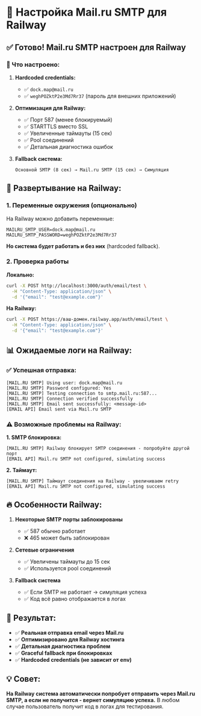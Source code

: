 # 🚂 Настройка Mail.ru SMTP для Railway

## ✅ Готово! Mail.ru SMTP настроен для Railway

### 🔧 Что настроено:

1. **Hardcoded credentials:**
   - ✅ `dock.map@mail.ru`
   - ✅ `weghPOZktP2e3Md7Rr37` (пароль для внешних приложений)

2. **Оптимизация для Railway:**
   - ✅ Порт 587 (менее блокируемый)
   - ✅ STARTTLS вместо SSL
   - ✅ Увеличенные таймауты (15 сек)
   - ✅ Pool соединений
   - ✅ Детальная диагностика ошибок

3. **Fallback система:**
   ```
   Основной SMTP (8 сек) → Mail.ru SMTP (15 сек) → Симуляция
   ```

## 🚀 Развертывание на Railway:

### 1. Переменные окружения (опционально)

На Railway можно добавить переменные:

```env
MAILRU_SMTP_USER=dock.map@mail.ru
MAILRU_SMTP_PASSWORD=weghPOZktP2e3Md7Rr37
```

**Но система будет работать и без них** (hardcoded fallback).

### 2. Проверка работы

**Локально:**

```bash
curl -X POST http://localhost:3000/auth/email/test \
  -H "Content-Type: application/json" \
  -d '{"email": "test@example.com"}'
```

**На Railway:**

```bash
curl -X POST https://ваш-домен.railway.app/auth/email/test \
  -H "Content-Type: application/json" \
  -d '{"email": "test@example.com"}'
```

## 📊 Ожидаемые логи на Railway:

### ✅ Успешная отправка:

```
[MAIL.RU SMTP] Using user: dock.map@mail.ru
[MAIL.RU SMTP] Password configured: Yes
[MAIL.RU SMTP] Testing connection to smtp.mail.ru:587...
[MAIL.RU SMTP] Connection verified successfully
[MAIL.RU SMTP] Email sent successfully: <message-id>
[EMAIL API] Email sent via Mail.ru SMTP
```

### ⚠️ Возможные проблемы на Railway:

**1. SMTP блокировка:**

```
[MAIL.RU SMTP] Railway блокирует SMTP соединения - попробуйте другой порт
[EMAIL API] Mail.ru SMTP not configured, simulating success
```

**2. Таймаут:**

```
[MAIL.RU SMTP] Таймаут соединения на Railway - увеличиваем retry
[EMAIL API] Mail.ru SMTP not configured, simulating success
```

## 🔥 Особенности Railway:

1. **Некоторые SMTP порты заблокированы**
   - ✅ 587 обычно работает
   - ❌ 465 может быть заблокирован

2. **Сетевые ограничения**
   - ✅ Увеличены таймауты до 15 сек
   - ✅ Используется pool соединений

3. **Fallback система**
   - ✅ Если SMTP не работает → симуляция успеха
   - ✅ Код всё равно отображается в логах

## 🎯 Результат:

- ✅ **Реальная отправка email через Mail.ru**
- ✅ **Оптимизировано для Railway хостинга**
- ✅ **Детальная диагностика проблем**
- ✅ **Graceful fallback при блокировках**
- ✅ **Hardcoded credentials (не зависит от env)**

## 💡 Совет:

**На Railway система автоматически попробует отправить через Mail.ru SMTP, а если не получится - вернет симуляцию успеха.** В любом случае пользователь получит код в логах для тестирования.

